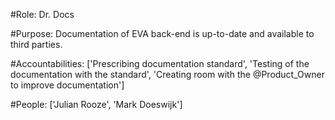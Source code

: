 #Role: Dr. Docs 

#Purpose: Documentation of EVA back-end is up-to-date and available to third parties. 

#Accountabilities: ['Prescribing documentation standard', 'Testing of the documentation with the standard', 'Creating room with the @Product_Owner to improve documentation'] 

#People: ['Julian Rooze', 'Mark Doeswijk']